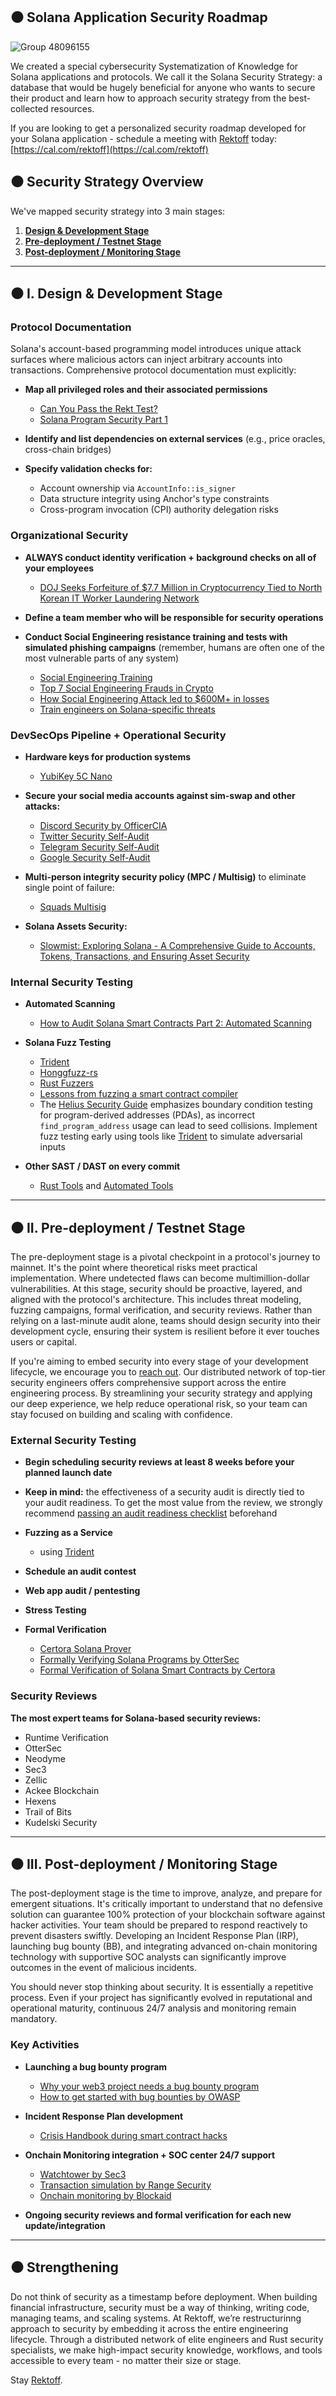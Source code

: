 ## ⚫️ Solana Application Security Roadmap

![Group 48096155](https://github.com/Rektoff/Security-SoK-for-Solana-blockchain-/assets/144442822/cb98a230-3f65-4173-9b7c-eba843cb567b)


We created a special cybersecurity Systematization of Knowledge for Solana applications and protocols. We call it the Solana Security Strategy: a database that would be hugely beneficial for anyone who wants to secure their product and learn how to approach security strategy from the best-collected resources.

If you are looking to get a personalized security roadmap developed for your Solana application - schedule a meeting with [Rektoff](https://www.rektoff.xyz/) today: [https://cal.com/rektoff](https://cal.com/rektoff)

## ⚫️ Security Strategy Overview

We've mapped security strategy into 3 main stages:

1. [**Design & Development Stage**](#%EF%B8%8F-i-design--development-stage)
2. [**Pre-deployment / Testnet Stage**](#%EF%B8%8F-ii-pre-deployment--testnet-stage)
3. [**Post-deployment / Monitoring Stage**](#%EF%B8%8F-iii-post-deployment--monitoring-stage)

---

## ⚫️ I. Design & Development Stage

### Protocol Documentation

Solana's account-based programming model introduces unique attack surfaces where malicious actors can inject arbitrary accounts into transactions. Comprehensive protocol documentation must explicitly:

- **Map all privileged roles and their associated permissions**
  - [Can You Pass the Rekt Test?](https://blog.trailofbits.com/2023/08/14/can-you-pass-the-rekt-test/)
  - [Solana Program Security Part 1](https://research.kudelskisecurity.com/2021/09/15/solana-program-security-part1/)

- **Identify and list dependencies on external services** (e.g., price oracles, cross-chain bridges)

- **Specify validation checks for:**
  - Account ownership via `AccountInfo::is_signer`
  - Data structure integrity using Anchor's type constraints
  - Cross-program invocation (CPI) authority delegation risks

### Organizational Security

- **ALWAYS conduct identity verification + background checks on all of your employees**
  - [DOJ Seeks Forfeiture of $7.7 Million in Cryptocurrency Tied to North Korean IT Worker Laundering Network](https://www.trmlabs.com/resources/blog/doj-seeks-forfeiture-of-7-7-million-in-cryptocurrency-tied-to-north-korean-it-worker-laundering-network)

- **Define a team member who will be responsible for security operations**

- **Conduct Social Engineering resistance training and tests with simulated phishing campaigns** (remember, humans are often one of the most vulnerable parts of any system)
  - [Social Engineering Training](https://hoxhunt.com/blog/social-engineering-training)
  - [Top 7 Social Engineering Frauds in Crypto](https://hacken.io/discover/top-7-social-engineering-frauds-in-crypto/)
  - [How Social Engineering Attack led to $600M+ in losses](https://rekt.news/big-phish)
  - [Train engineers on Solana-specific threats](https://ackee.xyz/solana-auditors-bootcamp)

### DevSecOps Pipeline + Operational Security

- **Hardware keys for production systems**
  - [YubiKey 5C Nano](https://www.yubico.com/ca/product/yubikey-5-series/yubikey-5c-nano/)

- **Secure your social media accounts against sim-swap and other attacks:**
  - [Discord Security by OfficerCIA](https://officercia.mirror.xyz/x4nGX6YwhhmHj8TaQ53kBR5b5M1Ei_Y9_l1Vpext-Hk)
  - [Twitter Security Self-Audit](https://securityalliance.notion.site/Twitter-Security-Self-Audit-8fdb80d93a144dbab0f0cc4ff59c2131)
  - [Telegram Security Self-Audit](https://securityalliance.notion.site/Telegram-Security-Self-Audit-863507aa2ea84360be8e6f30c61e6b0d)
  - [Google Security Self-Audit](https://securityalliance.notion.site/Google-Security-Self-Audit-6718ff76812f4be5a0e62141c66fa5ec)

- **Multi-person integrity security policy (MPC / Multisig)** to eliminate single point of failure:
  - [Squads Multisig](https://squads.xyz/squads-multisig)

- **Solana Assets Security:**
  - [Slowmist: Exploring Solana - A Comprehensive Guide to Accounts, Tokens, Transactions, and Ensuring Asset Security](https://defihacklabs.substack.com/p/exploring-solana-a-comprehensive)

### Internal Security Testing

- **Automated Scanning**
  - [How to Audit Solana Smart Contracts Part 2: Automated Scanning](https://www.sec3.dev/blog/how-to-audit-solana-smart-contracts-part-2-automated-scanning)

- **Solana Fuzz Testing**
  - [Trident](https://github.com/Ackee-Blockchain/trident)
  - [Honggfuzz-rs](https://github.com/rust-fuzz/honggfuzz-rs#how-to-use-this-crate)
  - [Rust Fuzzers](https://docs.ziion.org/discover-the-tools/rust-fuzzers)
  - [Lessons from fuzzing a smart contract compiler](https://www.youtube.com/watch?v=8E7XOHQiRPE)
  - The [Helius Security Guide](https://www.helius.dev/blog/a-hitchhikers-guide-to-solana-program-security) emphasizes boundary condition testing for program-derived addresses (PDAs), as incorrect `find_program_address` usage can lead to seed collisions. Implement fuzz testing early using tools like [Trident](https://github.com/Ackee-Blockchain/trident) to simulate adversarial inputs

- **Other SAST / DAST on every commit**
  - [Rust Tools](https://docs.ziion.org/discover-the-tools/rust-tools) and [Automated Tools](https://docs.ziion.org/discover-the-tools/rust-automated-tools)

---

## ⚫️ II. Pre-deployment / Testnet Stage

The pre-deployment stage is a pivotal checkpoint in a protocol's journey to mainnet. It's the point where theoretical risks meet practical implementation. Where undetected flaws can become multimillion-dollar vulnerabilities. At this stage, security should be proactive, layered, and aligned with the protocol's architecture. This includes threat modeling, fuzzing campaigns, formal verification, and security reviews. Rather than relying on a last-minute audit alone, teams should design security into their development cycle, ensuring their system is resilient before it ever touches users or capital.

If you're aiming to embed security into every stage of your development lifecycle, we encourage you to [reach out](https://cal.com/rektoff). Our distributed network of top-tier security engineers offers comprehensive support across the entire engineering process. By streamlining your security strategy and applying our deep experience, we help reduce operational risk, so your team can stay focused on building and scaling with confidence.

### External Security Testing

- **Begin scheduling security reviews at least 8 weeks before your planned launch date**

- **Keep in mind:** the effectiveness of a security audit is directly tied to your audit readiness. To get the most value from the review, we strongly recommend [passing an audit readiness checklist](https://amp.runtimeverification.com/readiness-guide) beforehand

- **Fuzzing as a Service**
  - using [Trident](https://github.com/Ackee-Blockchain/trident) 

- **Schedule an audit contest**

- **Web app audit / pentesting**

- **Stress Testing**

- **Formal Verification**
  - [Certora Solana Prover](https://docs.certora.com/en/latest/docs/solana/index.html)
  - [Formally Verifying Solana Programs by OtterSec](https://osec.io/blog/2023-01-26-formally-verifying-solana-programs)
  - [Formal Verification of Solana Smart Contracts by Certora](https://medium.com/certora/formal-verification-of-solana-smart-contracts-2e57b960f953)

### Security Reviews

**The most expert teams for Solana-based security reviews:**

- Runtime Verification
- OtterSec
- Neodyme
- Sec3
- Zellic
- Ackee Blockchain
- Hexens
- Trail of Bits
- Kudelski Security

---

## ⚫️ III. Post-deployment / Monitoring Stage

The post-deployment stage is the time to improve, analyze, and prepare for emergent situations. It's critically important to understand that no defensive solution can guarantee 100% protection of your blockchain software against hacker activities. Your team should be prepared to respond reactively to prevent disasters swiftly. Developing an Incident Response Plan (IRP), launching bug bounty (BB), and integrating advanced on-chain monitoring technology with supportive SOC analysts can significantly improve outcomes in the event of malicious incidents.

You should never stop thinking about security. It is essentially a repetitive process. Even if your project has significantly evolved in reputational and operational maturity, continuous 24/7 analysis and monitoring remain mandatory.

### Key Activities

- **Launching a bug bounty program**
  - [Why your web3 project needs a bug bounty program](https://consensys.io/diligence/blog/2023/06/why-your-web3-project-needs-a-bug-bounty-program/)
  - [How to get started with bug bounties by OWASP](https://owasp.org/www-chapter-czech-republic/slides/Getting_Started_with_Bug_Bounty.pdf)

- **Incident Response Plan development**
  - [Crisis Handbook during smart contract hacks](https://docs.google.com/document/d/1DaAiuGFkMEMMiIuvqhePL5aDFGHJ9Ya6D04rdaldqC0/edit#heading=h.mu60v0fbgnvg)

- **Onchain Monitoring integration + SOC center 24/7 support**
  - [Watchtower by Sec3](https://www.sec3.dev/watchtower)
  - [Transaction simulation by Range Security](https://www.range.org/transaction-security)
  - [Onchain monitoring by Blockaid](https://blockaid.io/platform)

- **Ongoing security reviews and formal verification for each new update/integration**

---

## ⚫️ Strengthening

Do not think of security as a timestamp before deployment. When building financial infrastructure, security must be a way of thinking, writing code, managing teams, and scaling systems.
At Rektoff, we’re restructurinng approach to security by embedding it across the entire engineering lifecycle. Through a distributed network of elite engineers and Rust security specialists, we make high-impact security knowledge, workflows, and tools accessible to every team - no matter their size or stage.

Stay [Rektoff](https://linktree.com).
